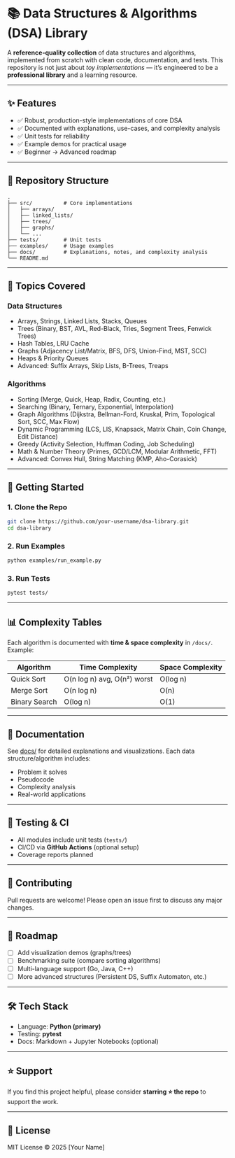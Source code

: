# 📚 Data Structures & Algorithms (DSA) Library

A **reference-quality collection** of data structures and algorithms, implemented from scratch with clean code, documentation, and tests.
This repository is not just about *toy implementations* — it’s engineered to be a **professional library** and a learning resource.

---

## ✨ Features

* ✅ Robust, production-style implementations of core DSA
* ✅ Documented with explanations, use-cases, and complexity analysis
* ✅ Unit tests for reliability
* ✅ Example demos for practical usage
* ✅ Beginner → Advanced roadmap

---

## 📂 Repository Structure

```
.
├── src/          # Core implementations
│   ├── arrays/
│   ├── linked_lists/
│   ├── trees/
│   ├── graphs/
│   └── ...
├── tests/        # Unit tests
├── examples/     # Usage examples
├── docs/         # Explanations, notes, and complexity analysis
└── README.md
```

---

## 📘 Topics Covered

### Data Structures

* Arrays, Strings, Linked Lists, Stacks, Queues
* Trees (Binary, BST, AVL, Red-Black, Tries, Segment Trees, Fenwick Trees)
* Hash Tables, LRU Cache
* Graphs (Adjacency List/Matrix, BFS, DFS, Union-Find, MST, SCC)
* Heaps & Priority Queues
* Advanced: Suffix Arrays, Skip Lists, B-Trees, Treaps

### Algorithms

* Sorting (Merge, Quick, Heap, Radix, Counting, etc.)
* Searching (Binary, Ternary, Exponential, Interpolation)
* Graph Algorithms (Dijkstra, Bellman-Ford, Kruskal, Prim, Topological Sort, SCC, Max Flow)
* Dynamic Programming (LCS, LIS, Knapsack, Matrix Chain, Coin Change, Edit Distance)
* Greedy (Activity Selection, Huffman Coding, Job Scheduling)
* Math & Number Theory (Primes, GCD/LCM, Modular Arithmetic, FFT)
* Advanced: Convex Hull, String Matching (KMP, Aho-Corasick)

---

## 🚀 Getting Started

### 1. Clone the Repo

```bash
git clone https://github.com/your-username/dsa-library.git
cd dsa-library
```

### 2. Run Examples

```bash
python examples/run_example.py
```

### 3. Run Tests

```bash
pytest tests/
```

---

## 📊 Complexity Tables

Each algorithm is documented with **time & space complexity** in `/docs/`.
Example:

| Algorithm     | Time Complexity             | Space Complexity |
| ------------- | --------------------------- | ---------------- |
| Quick Sort    | O(n log n) avg, O(n²) worst | O(log n)         |
| Merge Sort    | O(n log n)                  | O(n)             |
| Binary Search | O(log n)                    | O(1)             |

---

## 📖 Documentation

See [docs/](./docs) for detailed explanations and visualizations.
Each data structure/algorithm includes:

* Problem it solves
* Pseudocode
* Complexity analysis
* Real-world applications

---

## 🧪 Testing & CI

* All modules include unit tests (`tests/`)
* CI/CD via **GitHub Actions** (optional setup)
* Coverage reports planned

---

## 🤝 Contributing

Pull requests are welcome! Please open an issue first to discuss any major changes.

---

## 📌 Roadmap

* [ ] Add visualization demos (graphs/trees)
* [ ] Benchmarking suite (compare sorting algorithms)
* [ ] Multi-language support (Go, Java, C++)
* [ ] More advanced structures (Persistent DS, Suffix Automaton, etc.)

---

## 🛠️ Tech Stack

* Language: **Python (primary)**
* Testing: **pytest**
* Docs: Markdown + Jupyter Notebooks (optional)

---

## ⭐ Support

If you find this project helpful, please consider **starring ⭐ the repo** to support the work.

---

## 📜 License

MIT License © 2025 \[Your Name]
